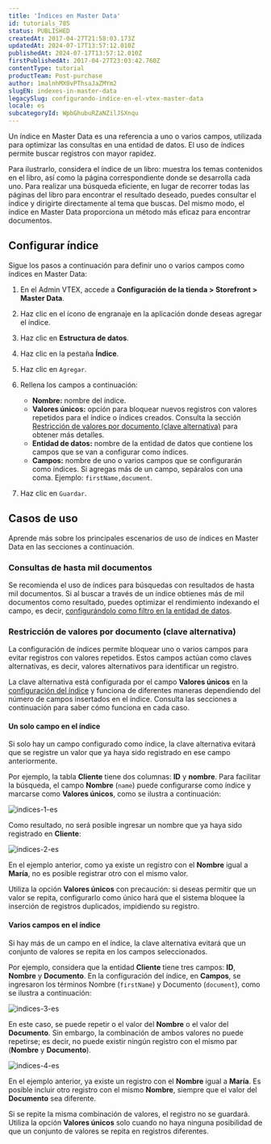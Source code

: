 ```yaml
---
title: 'Índices en Master Data'
id: tutorials_785
status: PUBLISHED
createdAt: 2017-04-27T21:58:03.173Z
updatedAt: 2024-07-17T13:57:12.010Z
publishedAt: 2024-07-17T13:57:12.010Z
firstPublishedAt: 2017-04-27T23:03:42.760Z
contentType: tutorial
productTeam: Post-purchase
author: 1malnhMX0vPThsaJaZMYm2
slugEN: indexes-in-master-data
legacySlug: configurando-indice-en-el-vtex-master-data
locale: es
subcategoryId: WpbGhubuRZaNZilJSXnqu
---
```


Un índice en Master Data es una referencia a uno o varios campos, utilizada para optimizar las consultas en una entidad de datos. El uso de índices permite buscar registros con mayor rapidez.

Para ilustrarlo, considera el índice de un libro: muestra los temas contenidos en el libro, así como la página correspondiente donde se desarrolla cada uno. Para realizar una búsqueda eficiente, en lugar de recorrer todas las páginas del libro para encontrar el resultado deseado, puedes consultar el índice y dirigirte directamente al tema que buscas. Del mismo modo, el índice en Master Data proporciona un método más eficaz para encontrar documentos.

## Configurar índice

Sigue los pasos a continuación para definir uno o varios campos como índices en Master Data:

1. En el Admin VTEX, accede a **Configuración de la tienda > Storefront > Master Data**.
2. Haz clic en el ícono de engranaje <i class="fas fa-cog"></i> en la aplicación donde deseas agregar el índice.
3. Haz clic en **Estructura de datos**.
4. Haz clic en la pestaña **Índice**.
5. Haz clic en `Agregar`.
6. Rellena los campos a continuación:

    * **Nombre:** nombre del índice.
    * **Valores únicos:** opción para bloquear nuevos registros con valores repetidos para el índice o índices creados. Consulta la sección [Restricción de valores por documento (clave alternativa)](#restriccion-de-valores-por-documento-clave-alternativa) para obtener más detalles.
    * **Entidad de datos:** nombre de la entidad de datos que contiene los campos que se van a configurar como índices.
    * **Campos:** nombre de uno o varios campos que se configurarán como índices. Si agregas más de un campo, sepáralos con una coma. Ejemplo: `firstName,document`.
7. Haz clic en `Guardar`.

## Casos de uso

Aprende más sobre los principales escenarios de uso de índices en Master Data en las secciones a continuación.

### Consultas de hasta mil documentos

Se recomienda el uso de índices para búsquedas con resultados de hasta mil documentos. Si al buscar a través de un índice obtienes más de mil documentos como resultado, puedes optimizar el rendimiento indexando el campo, es decir, [configurándolo como filtro en la entidad de datos](https://help.vtex.com/es/tutorial/filtrando-dados-no-master-data--tutorials_778).

### Restricción de valores por documento (clave alternativa)

La configuración de índices permite bloquear uno o varios campos para evitar registros con valores repetidos. Estos campos actúan como claves alternativas, es decir, valores alternativos para identificar un registro.

La clave alternativa está configurada por el campo **Valores únicos** en la [configuración del índice](#configurar-indice) y funciona de diferentes maneras dependiendo del número de campos insertados en el índice. Consulta las secciones a continuación para saber cómo funciona en cada caso.

#### Un solo campo en el índice

Si solo hay un campo configurado como índice, la clave alternativa evitará que se registre un valor que ya haya sido registrado en ese campo anteriormente.

Por ejemplo, la tabla **Cliente** tiene dos columnas: **ID** y **nombre**. Para facilitar la búsqueda, el campo **Nombre** (`name`) puede configurarse como índice y marcarse como **Valores únicos**, como se ilustra a continuación:

![indices-1-es](//images.ctfassets.net/alneenqid6w5/3OsXbib7NQTwtjSzBlvR0a/2a87ed75f094011598e43f6b019b9aac/indices-1-es.png)

Como resultado, no será posible ingresar un nombre que ya haya sido registrado en **Cliente**:

![indices-2-es](//images.ctfassets.net/alneenqid6w5/4hHQqk8reoDAAzuMiNBncY/d6142ece91ab5f6db03a8e97d7adb57c/indices-2-es.png)

En el ejemplo anterior, como ya existe un registro con el **Nombre** igual a **María**, no es posible registrar otro con el mismo valor.

<div class="alert alert-warning">
  <p>Utiliza la opción <strong>Valores únicos</strong> con precaución: si deseas permitir que un valor se repita, configurarlo como único hará que el sistema bloquee la inserción de registros duplicados, impidiendo su registro.</p>
</div>

#### Varios campos en el índice

Si hay más de un campo en el índice, la clave alternativa evitará que un conjunto de valores se repita en los campos seleccionados.

Por ejemplo, considera que la entidad **Cliente** tiene tres campos: **ID**, **Nombre** y **Documento**. En la configuración del índice, en **Campos**, se ingresaron los términos Nombre (`firstName`) y Documento (`document`), como se ilustra a continuación:

![indices-3-es](//images.ctfassets.net/alneenqid6w5/66m8jlFgaiE07dSpSFiWhg/bdd2956a7232c41559937286463a9c4b/indices-3-es.png)

En este caso, se puede repetir o el valor del **Nombre** o el valor del **Documento**. Sin embargo, la combinación de ambos valores no puede repetirse; es decir, no puede existir ningún registro con el mismo par (**Nombre** y **Documento**).

![indices-4-es](//images.ctfassets.net/alneenqid6w5/7sLqZNCOgjbF794zd6Jcz7/3f47ce97a3d99c3109bdcb9d421b036f/indices-4-es.png)

En el ejemplo anterior, ya existe un registro con el **Nombre** igual a **María**. Es posible incluir otro registro con el mismo **Nombre**, siempre que el valor del **Documento** sea diferente.

<div class="alert alert-warning">
  <p>Si se repite la misma combinación de valores, el registro no se guardará. Utiliza la opción <strong>Valores únicos</strong> solo cuando no haya ninguna posibilidad de que un conjunto de valores se repita en registros diferentes.</p>
</div>
